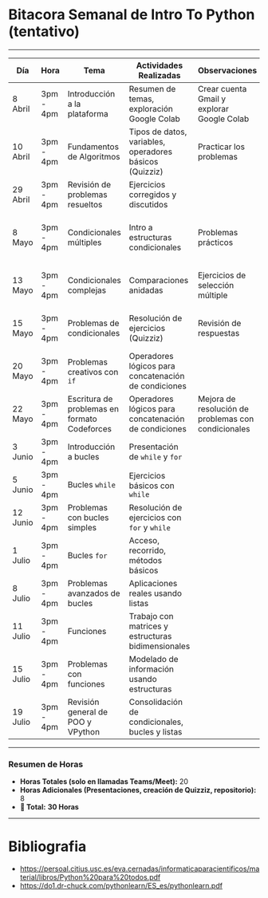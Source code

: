 # Bitacora Semanal de Intro To Python (tentativo)


---

| **Día**       | **Hora**     | **Tema**                                             | **Actividades Realizadas**                              | **Observaciones**                                     | ✅ | **Horas**                           |
|---------------|--------------|------------------------------------------------------|---------------------------------------------------------|-------------------------------------------------------|----|-------------------------------------|
| 8 Abril       | 3pm - 4pm    | Introducción a la plataforma                         | Resumen de temas, exploración Google Colab              | Crear cuenta Gmail y explorar Google Colab            | ✓  | 1 Hora 26 Minutos                   |
| 10 Abril      | 3pm - 4pm    | Fundamentos de Algoritmos                            | Tipos de datos, variables, operadores básicos (Quizziz) | Practicar los problemas                              | ✓  | 1 Hora 49 Minutos 21 Segundos       |
| 29 Abril      | 3pm - 4pm    | Revisión de problemas resueltos                      | Ejercicios corregidos y discutidos                      |                                                       | ✓  | 2 Horas 8 Minutos 8 Segundos        |
| 8 Mayo        | 3pm - 4pm    | Condicionales múltiples                              | Intro a estructuras condicionales                       | Problemas prácticos                                   | ✓  | 2 Horas 14 Minutos 42 Segundos      |
| 13 Mayo       | 3pm - 4pm    | Condicionales complejas                              | Comparaciones anidadas                                  | Ejercicios de selección múltiple                      | ✓  | 31 Minutos 55 Segundos              |
| 15 Mayo       | 3pm - 4pm    | Problemas de condicionales                           | Resolución de ejercicios (Quizziz)                      | Revisión de respuestas                                | ✓  | 2 Horas 5 Minutos 48 Segundos       |
| 20 Mayo       | 3pm - 4pm    | Problemas creativos con `if`                         | Operadores lógicos para concatenación de condiciones    |                                                       | ✓  | 41 Minutos 4 Segundos               |
| 22 Mayo       | 3pm - 4pm    | Escritura de problemas en formato Codeforces         | Operadores lógicos para concatenación de condiciones    | Mejora de resolución de problemas con condicionales   | ✓  | 1 Hora y Media                      |
| 3 Junio       | 3pm - 4pm    | Introducción a bucles                                | Presentación de `while` y `for`                         |                                                       | ✓  | 1 Hora                              |
| 5 Junio       | 3pm - 4pm    | Bucles `while`                                       | Ejercicios básicos con `while`                          |                                                       | ✓  | 1 Hora                              |
| 12 Junio      | 3pm - 4pm    | Problemas con bucles simples                         | Resolución de ejercicios con `for` y `while`            |                                                       | ✓  | 1 Hora                              |
| 1 Julio       | 3pm - 4pm    | Bucles `for`                                         | Acceso, recorrido, métodos básicos                      |                                                       | ✓  | 1 Hora                              |
| 8 Julio       | 3pm - 4pm    | Problemas avanzados de bucles                        | Aplicaciones reales usando listas                       |                                                       | ✓  | 1 Hora                              |
| 11 Julio      | 3pm - 4pm    | Funciones                                            | Trabajo con matrices y estructuras bidimensionales      |                                                       | ✓  | 1 Hora                              |
| 15 Julio      | 3pm - 4pm    | Problemas con funciones                              | Modelado de información usando estructuras              |                                                       | ✓  | 1 Hora                              |
| 19 Julio      | 3pm - 4pm    | Revisión general de POO y VPython                    | Consolidación de condicionales, bucles y listas         |                                                       | ✓  | 1 Hora                              |

---

### **Resumen de Horas**

- **Horas Totales (solo en llamadas Teams/Meet):** 20  
- **Horas Adicionales (Presentaciones, creación de Quizziz, repositorio):** 8  
- **🟰 Total:** **30 Horas**

---


# Bibliografia

- https://persoal.citius.usc.es/eva.cernadas/informaticaparacientificos/material/libros/Python%20para%20todos.pdf
- https://do1.dr-chuck.com/pythonlearn/ES_es/pythonlearn.pdf

